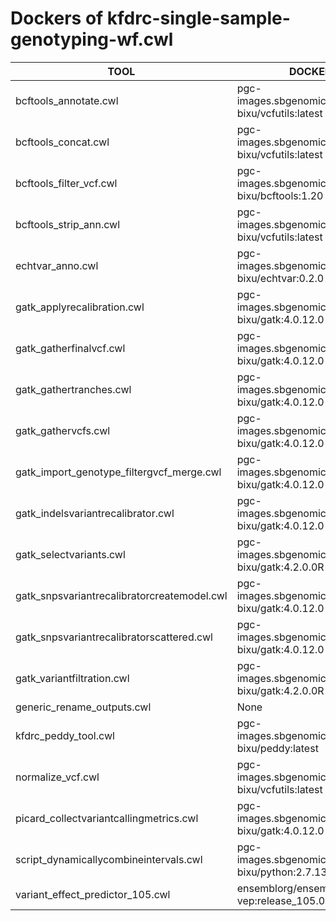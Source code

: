 # Dockers of kfdrc-single-sample-genotyping-wf.cwl

TOOL|DOCKER
-|-
bcftools_annotate.cwl|pgc-images.sbgenomics.com/d3b-bixu/vcfutils:latest
bcftools_concat.cwl|pgc-images.sbgenomics.com/d3b-bixu/vcfutils:latest
bcftools_filter_vcf.cwl|pgc-images.sbgenomics.com/d3b-bixu/bcftools:1.20
bcftools_strip_ann.cwl|pgc-images.sbgenomics.com/d3b-bixu/vcfutils:latest
echtvar_anno.cwl|pgc-images.sbgenomics.com/d3b-bixu/echtvar:0.2.0
gatk_applyrecalibration.cwl|pgc-images.sbgenomics.com/d3b-bixu/gatk:4.0.12.0
gatk_gatherfinalvcf.cwl|pgc-images.sbgenomics.com/d3b-bixu/gatk:4.0.12.0
gatk_gathertranches.cwl|pgc-images.sbgenomics.com/d3b-bixu/gatk:4.0.12.0
gatk_gathervcfs.cwl|pgc-images.sbgenomics.com/d3b-bixu/gatk:4.0.12.0
gatk_import_genotype_filtergvcf_merge.cwl|pgc-images.sbgenomics.com/d3b-bixu/gatk:4.0.12.0
gatk_indelsvariantrecalibrator.cwl|pgc-images.sbgenomics.com/d3b-bixu/gatk:4.0.12.0
gatk_selectvariants.cwl|pgc-images.sbgenomics.com/d3b-bixu/gatk:4.2.0.0R
gatk_snpsvariantrecalibratorcreatemodel.cwl|pgc-images.sbgenomics.com/d3b-bixu/gatk:4.0.12.0
gatk_snpsvariantrecalibratorscattered.cwl|pgc-images.sbgenomics.com/d3b-bixu/gatk:4.0.12.0
gatk_variantfiltration.cwl|pgc-images.sbgenomics.com/d3b-bixu/gatk:4.2.0.0R
generic_rename_outputs.cwl|None
kfdrc_peddy_tool.cwl|pgc-images.sbgenomics.com/d3b-bixu/peddy:latest
normalize_vcf.cwl|pgc-images.sbgenomics.com/d3b-bixu/vcfutils:latest
picard_collectvariantcallingmetrics.cwl|pgc-images.sbgenomics.com/d3b-bixu/gatk:4.0.12.0
script_dynamicallycombineintervals.cwl|pgc-images.sbgenomics.com/d3b-bixu/python:2.7.13
variant_effect_predictor_105.cwl|ensemblorg/ensembl-vep:release_105.0
